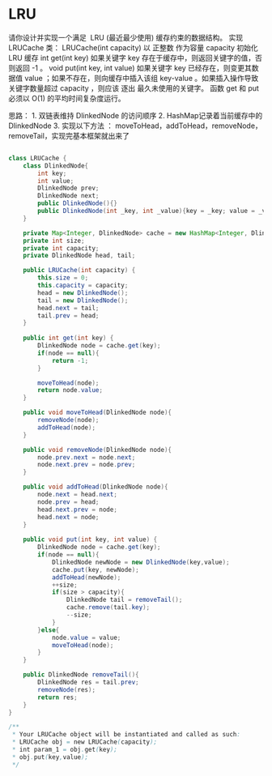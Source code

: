 # LRU
请你设计并实现一个满足  LRU (最近最少使用) 缓存约束的数据结构。
实现 LRUCache 类：
LRUCache(int capacity) 以 正整数 作为容量 capacity 初始化 LRU 缓存
int get(int key) 如果关键字 key 存在于缓存中，则返回关键字的值，否则返回 -1 。
void put(int key, int value) 如果关键字 key 已经存在，则变更其数据值 value ；如果不存在，则向缓存中插入该组 key-value 。如果插入操作导致关键字数量超过 capacity ，则应该 逐出 最久未使用的关键字。
函数 get 和 put 必须以 O(1) 的平均时间复杂度运行。


思路：
		1. 双链表维持 DlinkedNode 的访问顺序
		2. HashMap记录着当前缓存中的 DlinkedNode
		3. 实现以下方法 ： moveToHead，addToHead，removeNode，removeTail，实现完基本框架就出来了
```java

class LRUCache {
    class DlinkedNode{
        int key;
        int value;
        DlinkedNode prev;
        DlinkedNode next;
        public DlinkedNode(){}
        public DlinkedNode(int _key, int _value){key = _key; value = _value;}
    }

    private Map<Integer, DlinkedNode> cache = new HashMap<Integer, DlinkedNode>();
    private int size;
    private int capacity;
    private DlinkedNode head, tail;

    public LRUCache(int capacity) {
        this.size = 0;
        this.capacity = capacity;
        head = new DlinkedNode();
        tail = new DlinkedNode();
        head.next = tail;
        tail.prev = head;
    }
    
    public int get(int key) {
        DlinkedNode node = cache.get(key);
        if(node == null){
            return -1;
        }

        moveToHead(node);
        return node.value;
    }

    public void moveToHead(DlinkedNode node){
        removeNode(node);
        addToHead(node);
    }

    public void removeNode(DlinkedNode node){
        node.prev.next = node.next;
        node.next.prev = node.prev;
    }

    public void addToHead(DlinkedNode node){
        node.next = head.next;
        node.prev = head;
        head.next.prev = node;
        head.next = node;
    }
    
    public void put(int key, int value) {
        DlinkedNode node = cache.get(key);
        if(node == null){
            DlinkedNode newNode = new DlinkedNode(key,value);
            cache.put(key, newNode);
            addToHead(newNode);
            ++size;
            if(size > capacity){
                DlinkedNode tail = removeTail();
                cache.remove(tail.key);
                --size;
            }
        }else{
            node.value = value;
            moveToHead(node);
        }
    }

    public DlinkedNode removeTail(){
        DlinkedNode res = tail.prev;
        removeNode(res);
        return res;
    }
}

/**
 * Your LRUCache object will be instantiated and called as such:
 * LRUCache obj = new LRUCache(capacity);
 * int param_1 = obj.get(key);
 * obj.put(key,value);
 */
```